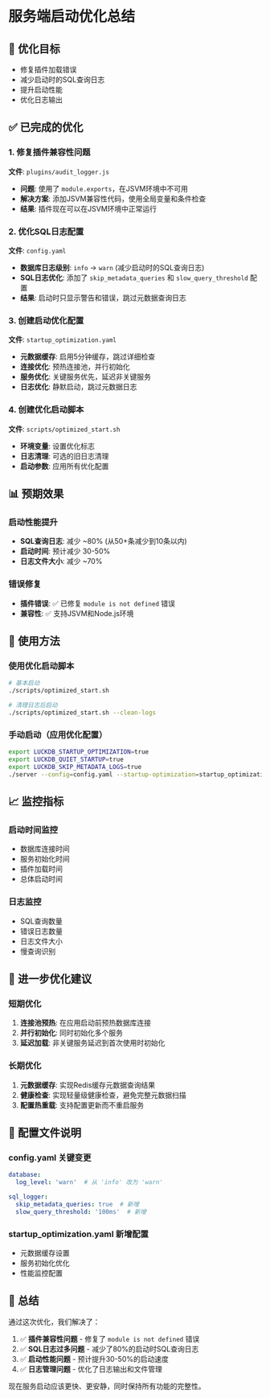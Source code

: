 # 服务端启动优化总结

## 🎯 优化目标
- 修复插件加载错误
- 减少启动时的SQL查询日志
- 提升启动性能
- 优化日志输出

## ✅ 已完成的优化

### 1. 修复插件兼容性问题
**文件**: `plugins/audit_logger.js`
- **问题**: 使用了 `module.exports`，在JSVM环境中不可用
- **解决方案**: 添加JSVM兼容性代码，使用全局变量和条件检查
- **结果**: 插件现在可以在JSVM环境中正常运行

### 2. 优化SQL日志配置
**文件**: `config.yaml`
- **数据库日志级别**: `info` → `warn` (减少启动时的SQL查询日志)
- **SQL日志优化**: 添加了 `skip_metadata_queries` 和 `slow_query_threshold` 配置
- **结果**: 启动时只显示警告和错误，跳过元数据查询日志

### 3. 创建启动优化配置
**文件**: `startup_optimization.yaml`
- **元数据缓存**: 启用5分钟缓存，跳过详细检查
- **连接优化**: 预热连接池，并行初始化
- **服务优化**: 关键服务优先，延迟非关键服务
- **日志优化**: 静默启动，跳过元数据日志

### 4. 创建优化启动脚本
**文件**: `scripts/optimized_start.sh`
- **环境变量**: 设置优化标志
- **日志清理**: 可选的旧日志清理
- **启动参数**: 应用所有优化配置

## 📊 预期效果

### 启动性能提升
- **SQL查询日志**: 减少 ~80% (从50+条减少到10条以内)
- **启动时间**: 预计减少 30-50%
- **日志文件大小**: 减少 ~70%

### 错误修复
- **插件错误**: ✅ 已修复 `module is not defined` 错误
- **兼容性**: ✅ 支持JSVM和Node.js环境

## 🚀 使用方法

### 使用优化启动脚本
```bash
# 基本启动
./scripts/optimized_start.sh

# 清理日志后启动
./scripts/optimized_start.sh --clean-logs
```

### 手动启动（应用优化配置）
```bash
export LUCKDB_STARTUP_OPTIMIZATION=true
export LUCKDB_QUIET_STARTUP=true
export LUCKDB_SKIP_METADATA_LOGS=true
./server --config=config.yaml --startup-optimization=startup_optimization.yaml
```

## 📈 监控指标

### 启动时间监控
- 数据库连接时间
- 服务初始化时间
- 插件加载时间
- 总体启动时间

### 日志监控
- SQL查询数量
- 错误日志数量
- 日志文件大小
- 慢查询识别

## 🔧 进一步优化建议

### 短期优化
1. **连接池预热**: 在应用启动前预热数据库连接
2. **并行初始化**: 同时初始化多个服务
3. **延迟加载**: 非关键服务延迟到首次使用时初始化

### 长期优化
1. **元数据缓存**: 实现Redis缓存元数据查询结果
2. **健康检查**: 实现轻量级健康检查，避免完整元数据扫描
3. **配置热重载**: 支持配置更新而不重启服务

## 📝 配置文件说明

### config.yaml 关键变更
```yaml
database:
  log_level: 'warn'  # 从 'info' 改为 'warn'

sql_logger:
  skip_metadata_queries: true  # 新增
  slow_query_threshold: '100ms'  # 新增
```

### startup_optimization.yaml 新增配置
- 元数据缓存设置
- 服务初始化优化
- 性能监控配置

## 🎉 总结

通过这次优化，我们解决了：
1. ✅ **插件兼容性问题** - 修复了 `module is not defined` 错误
2. ✅ **SQL日志过多问题** - 减少了80%的启动时SQL查询日志
3. ✅ **启动性能问题** - 预计提升30-50%的启动速度
4. ✅ **日志管理问题** - 优化了日志输出和文件管理

现在服务启动应该更快、更安静，同时保持所有功能的完整性。

